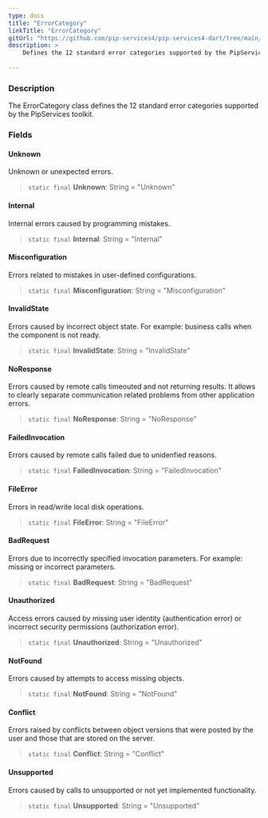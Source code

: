 ```yaml
---
type: docs
title: "ErrorCategory"
linkTitle: "ErrorCategory"
gitUrl: "https://github.com/pip-services4/pip-services4-dart/tree/main/pip-services4-commons-dart"
description: >
    Defines the 12 standard error categories supported by the PipServices toolkit.
    
---
```


### Description

The ErrorCategory class defines the 12 standard error categories supported by the PipServices toolkit.

### Fields

<span class="hide-title-link">

#### Unknown
Unknown or unexpected errors.
> `static final` **Unknown**: String = "Unknown"

#### Internal
Internal errors caused by programming mistakes.
> `static final` **Internal**: String = "Internal"

#### Misconfiguration	
Errors related to mistakes in user-defined configurations.
> `static final` **Misconfiguration**: String = "Misconfiguration"
	
#### InvalidState
Errors caused by incorrect object state. 
For example: business calls when the component is not ready.
> `static final` **InvalidState**: String = "InvalidState"
	
#### NoResponse	
Errors caused by remote calls timeouted and not returning results.
It allows to clearly separate communication related problems
from other application errors.
> `static final` **NoResponse**: String = "NoResponse"

#### FailedInvocation	
Errors caused by remote calls failed due to unidenfied reasons.
> `static final` **FailedInvocation**: String = "FailedInvocation"

#### FileError
Errors in read/write local disk operations.
> `static final` **FileError**: String = "FileError"

#### BadRequest
Errors due to incorrectly specified invocation parameters.
For example: missing or incorrect parameters.
> `static final` **BadRequest**: String = "BadRequest"
	
#### Unauthorized
Access errors caused by missing user identity (authentication error)
or incorrect security permissions (authorization error).
> `static final` **Unauthorized**: String = "Unauthorized"

#### NotFound
Errors caused by attempts to access missing objects.
> `static final` **NotFound**: String = "NotFound"
	
#### Conflict
Errors raised by conflicts between object versions that were
posted by the user and those that are stored on the server.
> `static final` **Conflict**: String = "Conflict"	
	
#### Unsupported	
Errors caused by calls to unsupported or not yet implemented functionality.
> `static final` **Unsupported**: String = "Unsupported"

</span>
